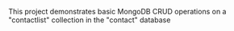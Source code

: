 This project demonstrates basic MongoDB CRUD operations on a "contactlist" collection in the "contact" database